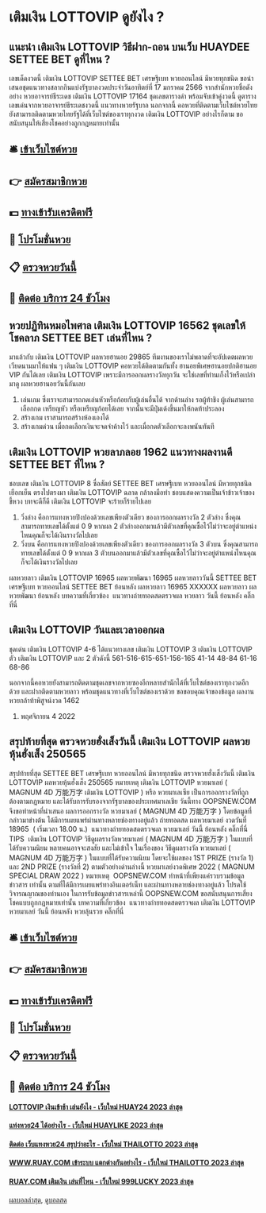 # เติมเงิน LOTTOVIP ดูยังไง ?
## แนะนำ เติมเงิน LOTTOVIP วิธีฝาก-ถอน บนเว็บ HUAYDEE SETTEE BET ดูที่ไหน ?
เลขเด็ดงวดนี้ เติมเงิน LOTTOVIP SETTEE BET เศรษฐีเบท หวยออนไลน์ มีหวยทุกชนิด ขอนำเสนอชุดแนวทางสลากกินแบ่งรัฐบาลงวดประจำวันอาทิตย์ที่ 17 มกราคม 2566 จากสำนักหวยชื่อดังอย่าง หวยอาจารย์ธีระเดช เติมเงิน LOTTOVIP 17164 ชุดเลขตารางดำ พร้อมจับเข้าคู่งวดนี้ ดูตารางเลขเด่นจากหวยอาจารย์ธีระเดชงวดนี้ แนวทางหวยรัฐบาล นอกจากนี้ คอหวยที่ติดตามเว็บไซต์หวยไทยยังสามารถติดตามหวยไทยรัฐได้ที่เว็บไซต์ของเราทุกงวด เติมเงิน LOTTOVIP อย่างไรก็ตาม ขอสนับสนุนให้เสี่ยงโชคอย่างถูกกฎหมายเท่านั้น

## 🛎 [เข้าเว็บไซต์หวย](https://bit.ly/3BG5bNw)
## 👉 [สมัครสมาชิกหวย](https://bit.ly/3BG5bNw)
## 💵 [ทางเข้ารับเครดิตฟรี](https://bit.ly/3C3mvgS)
## 👑 [โปรโมชั่นหวย](https://bit.ly/3C3mvgS)
## 📋 [ตรวจหวยวันนี้](https://bit.ly/3C3mvgS)
## 📱 [ติดต่อ บริการ 24 ชัวโมง](https://bit.ly/3C3mvgS)

## หวยปฏิทินหมอไพศาล เติมเงิน LOTTOVIP 16562 ชุดเลขให้โชคลาภ SETTEE BET เล่นที่ไหน ?
มาแล้วกับ เติมเงิน LOTTOVIP ผลหวยฮานอย 29865 ทีมงานของเราไม่พลาดที่จะอัปเดตผลหวยเวียดนามมาให้แฟน ๆ เติมเงิน LOTTOVIP คอหวยได้ติดตามกันทั้ง ฮานอยพิเศษฮานอยปกติฮานอย VIP กันได้เลย เติมเงิน LOTTOVIP เพราะมีการออกผลรางวัลทุกวัน จะใช่เลขที่ท่านเก็งไว้หรือเปล่ามาดู ผลหวยฮานอยวันนี้กันเลย
1. เล่นเกม ซึ่งเราจะสามารถกดเล่นหัวหรือก้อยกับผู้เล่นอื่นได้ จากด้านล่าง รอผู้ท้าชิง ผู้เล่นสามารถเลือกกด เหรียญหัว หรือเหรียญก้อยได้เลย จากนั้นจะมีปุ่มเด้งขึ้นมาให้กดท้าประลอง
2. สร้างเกม เราสามารถสร้างห้องเองได้
3. สร้างเกมด่วน เมื่อกดเลือกเงินจะจดจำค้างไว้ และเมื่อกดตัวเลือกจะลงพนันทันที

## เติมเงิน LOTTOVIP หวยลาภลอย 1962 แนวทางผลงานดี SETTEE BET ที่ไหน ?
ชอบเลข เติมเงิน LOTTOVIP 8 ซื่อสัตย์ SETTEE BET เศรษฐีเบท หวยออนไลน์ มีหวยทุกชนิด เยือกเย็น ตรงไปตรงมา เติมเงิน LOTTOVIP ฉลาด กล้าลงมือทำ ชอบแสดงความเป็นเจ้าข้าวเจ้าของ ขี้หวง บทจะดีก็ดี เติมเงิน LOTTOVIP จะร้ายก็ร้ายไปเลย
1. วิ่งล่าง คือการแทงหวยปิงปองด้วยเลขเพียงตัวเดียว ของการออกผลรางวัล 2 ตัวล่าง ซึ่งคุณสามารถทายเลขได้ตั้งแต่ 0 9 หากผล 2 ตัวล่างออกมาแล้วมีตัวเลขที่คุณซื้อไว้ไม่ว่าจะอยู่ตำแหน่งไหนคุณก็จะได้เงินรางวัลไปเลย
2. วิ่งบน คือการแทงหวยปิงปองด้วยเลขเพียงตัวเดียว ของการออกผลรางวัล 3 ตัวบน ซึ่งคุณสามารถทายเลขได้ตั้งแต่ 0 9 หากผล 3 ตัวบนออกมาแล้วมีตัวเลขที่คุณซื้อไว้ไม่ว่าจะอยู่ตำแหน่งไหนคุณก็จะได้เงินรางวัลไปเลย

ผลหวยลาว เติมเงิน LOTTOVIP 16965 ผลหวยพัฒนา 16965 ผลหวยลาววันนี้ SETTEE BET เศรษฐีเบท หวยออนไลน์ SETTEE BET ย้อนหลัง
ผลหวยลาว 16965 XXXXXX
 ผลหวยลาว ผลหวยพัฒนา ย้อนหลัง 
บทความที่เกี่ยวข้อง
 แนวทางถ่ายทอดสดตรวจผล หวยลาว วันนี้ ย้อนหลัง คลิ๊กที่นี่  

## เติมเงิน LOTTOVIP วันและเวลาออกผล
ชุดเด่น เติมเงิน LOTTOVIP 4-6 ได้แนวทางเลข เติมเงิน LOTTOVIP 3 เติมเงิน LOTTOVIP ตัว เติมเงิน LOTTOVIP และ 2 ตัวดังนี้
561-516-615-651-156-165
41-14
48-84
61-16
68-86

นอกจากนี้คอหวยยังสามารถติดตามชุดเลขจากหวยซองอีกหลายสำนักได้ที่เว็บไซต์ของเราทุกงวดอีกด้วย และฝากติดตามหวยลาว พร้อมชุดแนวทางที่เว็บไซต์ของเราด้วย
ขอขอบคุณเจ้าของข้อมูล
ผลงานหวยกล้าท้าพิสูจน์งวด 1462
1. พฤศจิกายน 4 2022

## สรุปท้ายที่สุด ตรวจหวยฮั่งเส็งวันนี้ เติมเงิน LOTTOVIP ผลหวยหุ้นฮั่งเส็ง 250565
สรุปท้ายที่สุด SETTEE BET เศรษฐีเบท หวยออนไลน์ มีหวยทุกชนิด ตรวจหวยฮั่งเส็งวันนี้ เติมเงิน LOTTOVIP ผลหวยหุ้นฮั่งเส็ง 250565 หมายเหตุ เติมเงิน LOTTOVIP หวยมาเลย์ ( MAGNUM 4D 万能万字 เติมเงิน LOTTOVIP ) หรือ หวยมาเลเซีย เป็นการออกรางวัลที่ถูกต้องตามกฎหมาย และได้รับการรับรองจากรัฐบาลของประเทศมาเลเชีย
วันนี้ทาง OOPSNEW.COM จึงขอทำหน้าที่นำเสนอ ผลการออกรางวัล หวยมาเลย์ ( MAGNUM 4D 万能万字 ) โดยข้อมูลที่กล่าวมาข่างต้น ได้มีการเผยแพร่ผ่านทางหลายช่องทางอยู่แล้ว
ถ่ายทอดสด ผลหวยมาเลย์ งวดวันที่  18965  ( เริ่มเวลา 18.00 น.)
 แนวทางถ่ายทอดสดตรวจผล หวยมาเลย์ วันนี้ ย้อนหลัง คลิ๊กที่นี่  
TIPS  เติมเงิน LOTTOVIP วิธีดูผลรางวัลหวยมาเลย์ ( MAGNUM 4D 万能万字 ) ในแบบที่ได้รับความนิยม
หลายคนอาจจะสงสัย และไม่เข้าใจ ในเรื่องของ วิธีดูผลรางวัล หวยมาเลย์ ( MAGNUM 4D 万能万字 ) ในแบบที่ได้รับความนิยม โดยจะใช้ผลของ 1ST PRIZE (รางวัล 1) และ 2ND PRIZE (รางวัลที่ 2) ตามตัวอย่างด่านล่างนี้
หวยมาเลย์งวดพิเศษ 2022 ( MAGNUM SPECIAL DRAW 2022 )
หมายเหตุ  OOPSNEW.COM ทำหน้าที่เพียงแค่รวบรวมข้อมูล ข่าวสาร เท่านั้น ตามที่ได้มีการเผยแพร่ทางอินเตอร์เน็ท และผ่านทางหลายช่องทางอยู่แล้ว โปรดใช้วิจารณญาณของท่านเอง ในการรับข้อมูลข่าวสารเหล่านี้ OOPSNEW.COM ขอสนับสนุนการเสี่ยงโชคแบบถูกกฎหมายเท่านั้น
บทความที่เกี่ยวข้อง
 แนวทางถ่ายทอดสดตรวจผล เติมเงิน LOTTOVIP หวยมาเลย์ วันนี้ ย้อนหลัง หวยลุ้นรวย คลิ๊กที่นี่  

## 🛎 [เข้าเว็บไซต์หวย](https://bit.ly/3BG5bNw)
## 👉 [สมัครสมาชิกหวย](https://bit.ly/3BG5bNw)
## 💵 [ทางเข้ารับเครดิตฟรี](https://bit.ly/3C3mvgS)
## 👑 [โปรโมชั่นหวย](https://bit.ly/3C3mvgS)
## 📋 [ตรวจหวยวันนี้](https://bit.ly/3C3mvgS)
## 📱 [ติดต่อ บริการ 24 ชัวโมง](https://bit.ly/3C3mvgS)

#### [LOTTOVIP เงินเข้าช้า เล่นยังไง - เว็บใหม่ HUAY24 2023 ล่าสุด](https://atom.io/themes/lottovip%20เงินเข้าช้า%20เล่นยังไง%20-%20เว็บใหม่%20huay24%202023%20ล่าสุด)
#### [แท่งหวย24 ได้อย่างไร - เว็บใหม่ HUAYLIKE 2023 ล่าสุด](https://atom.io/themes/แท่งหวย24%20ได้อย่างไร%20-%20เว็บใหม่%20huaylike%202023%20ล่าสุด)
#### [ติดต่อ เว็บแทงหวย24 สรุปว่าอะไร - เว็บใหม่ THAILOTTO 2023 ล่าสุด](https://atom.io/themes/ติดต่อ%20เว็บแทงหวย24%20สรุปว่าอะไร%20-%20เว็บใหม่%20thailotto%202023%20ล่าสุด)
#### [WWW.RUAY.COM เข้าระบบ แตกต่างกันอย่างไร - เว็บใหม่ THAILOTTO 2023 ล่าสุด](https://atom.io/themes/www.ruay.com%20เข้าระบบ%20แตกต่างกันอย่างไร%20-%20เว็บใหม่%20thailotto%202023%20ล่าสุด)
#### [RUAY.COM เติมเงิน เล่นที่ไหน - เว็บใหม่ 999LUCKY 2023 ล่าสุด](https://atom.io/themes/ruay.com%20เติมเงิน%20เล่นที่ไหน%20-%20เว็บใหม่%20999lucky%202023%20ล่าสุด)

[ผลบอลล่าสุด](https://siamsport.tv "ผลบอลล่าสุด"), [ดูบอลสด](https://siamsport.tv/ดูบอลสด "ดูบอลสด")
